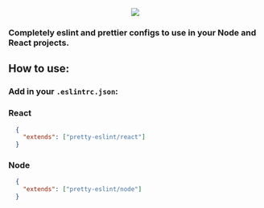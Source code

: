 <p align="center">
  <img src=".github/logo.png" />
</p>

### Completely eslint and prettier configs to use in your Node and React projects.

## **How to use:**
### Add in your `.eslintrc.json`:

### React
```json
  {
    "extends": ["pretty-eslint/react"]
  }
```
### Node
```json
  {
    "extends": ["pretty-eslint/node"]
  }
```